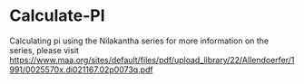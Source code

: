 # Calculate-PI
Calculating pi using the Nilakantha series for more information on the series, please visit https://www.maa.org/sites/default/files/pdf/upload_library/22/Allendoerfer/1991/0025570x.di021167.02p0073q.pdf